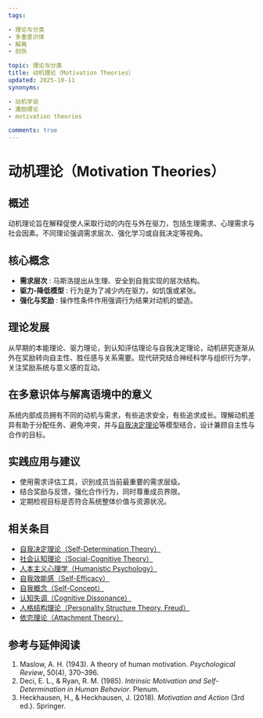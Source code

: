 ```yaml
---
tags:

- 理论与分类
- 多重意识体
- 解离
- 创伤

topic: 理论与分类
title: 动机理论（Motivation Theories）
updated: 2025-10-11
synonyms:

- 动机学说
- 激励理论
- motivation theories

comments: true
---
```


# 动机理论（Motivation Theories）

## 概述

动机理论旨在解释促使人采取行动的内在与外在驱力，包括生理需求、心理需求与社会因素。不同理论强调需求层次、强化学习或自我决定等视角。

## 核心概念

- **需求层次** : 马斯洛提出从生理、安全到自我实现的层次结构。
- **驱力-降低模型** : 行为是为了减少内在驱力，如饥饿或紧张。
- **强化与奖励** : 操作性条件作用强调行为结果对动机的塑造。

## 理论发展

从早期的本能理论、驱力理论，到认知评估理论与自我决定理论，动机研究逐渐从外在奖励转向自主性、胜任感与关系需要。现代研究结合神经科学与组织行为学，关注奖励系统与意义感的互动。

## 在多意识体与解离语境中的意义

系统内部成员拥有不同的动机与需求，有些追求安全，有些追求成长。理解动机差异有助于分配任务、避免冲突，并与[自我决定理论](Self-Determination-Theory.md)等模型结合，设计兼顾自主性与合作的目标。

## 实践应用与建议

- 使用需求评估工具，识别成员当前最重要的需求层级。
- 结合奖励与反馈，强化合作行为，同时尊重成员界限。
- 定期检视目标是否符合系统整体价值与资源状况。

## 相关条目

- [自我决定理论（Self-Determination Theory）](Self-Determination-Theory.md)
- [社会认知理论（Social-Cognitive Theory）](Social-Cognitive-Theory.md)
- [人本主义心理学（Humanistic Psychology）](Humanistic-Psychology.md)
- [自我效能感（Self-Efficacy）](Self-Efficacy.md)
- [自我概念（Self-Concept）](Self-Concept.md)
- [认知失调（Cognitive Dissonance）](Cognitive-Dissonance.md)
- [人格结构理论（Personality Structure Theory, Freud）](Personality-Structure-Theory.md)
- [依恋理论（Attachment Theory）](Attachment-Theory.md)

## 参考与延伸阅读

1. Maslow, A. H. (1943). A theory of human motivation. *Psychological Review*, 50(4), 370–396.
2. Deci, E. L., & Ryan, R. M. (1985). *Intrinsic Motivation and Self-Determination in Human Behavior*. Plenum.
3. Heckhausen, H., & Heckhausen, J. (2018). *Motivation and Action* (3rd ed.). Springer.

